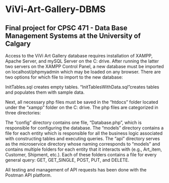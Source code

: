 # ViVi-Art-Gallery-DBMS

## Final project for CPSC 471 - Data Base Management Systems at the University of Calgary


Access to the ViVi Art Gallery database requires installation of XAMPP, Apache Server, and mySQL Server on the C: drive. After running the latter two servers on the XAMPP Control Panel, a new database must be imported on localhost/phpmyadmin which may be loaded on any browser. There are two options for which file to import to the new database:

InitTables.sql creates empty tables.
“InitTablesWithData.sql”creates tables and populates them with sample data.

Next, all necessary php files must be saved in the “htdocs” folder located under the “xampp” folder on the C: drive. The php files are categorized in three directories:

The “config” directory contains one file, “Database.php”, which is responsible for configuring the database. 
The “models” directory contains a file for each entity which is responsible for all the business logic associated with constructing tables and executing queries.
The “api” directory serves as the microservice directory whose naming corresponds to “models” and contains multiple folders for each entity that it interacts with (e.g., Art_item, Customer, Shipment, etc.). Each of these folders contains a file for every general query: GET, GET_SINGLE, POST, PUT, and DELETE.

All testing and management of API requests has been done with the Postman API platform. 

